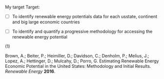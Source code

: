 
My target
Target:

- [ ] To identify renewable energy potentials data for each usstate, continent and big large economic countries
- [ ] To identify and quantify a progressive methodology for accessing the renewable energy potential




(1)

Brown, A.; Beiter, P.; Heimiller, D.; Davidson, C.; Denholm, P.; Melius, J.; Lopez, A.; Hettinger, D.; Mulcahy, D.; Porro, G. Estimating Renewable Energy Economic Potential in the United States: Methodology and Initial Results. _Renewable Energy_ **2016**.